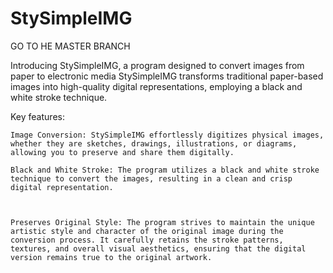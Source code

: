 # StySimpleIMG
GO TO HE MASTER BRANCH

Introducing StySimpleIMG, a program designed to convert images from paper to electronic media StySimpleIMG transforms traditional paper-based images into high-quality digital representations, employing a black and white stroke technique.

Key features:

    Image Conversion: StySimpleIMG effortlessly digitizes physical images, whether they are sketches, drawings, illustrations, or diagrams, allowing you to preserve and share them digitally.

    Black and White Stroke: The program utilizes a black and white stroke technique to convert the images, resulting in a clean and crisp digital representation. 

    

    Preserves Original Style: The program strives to maintain the unique artistic style and character of the original image during the conversion process. It carefully retains the stroke patterns, textures, and overall visual aesthetics, ensuring that the digital version remains true to the original artwork.
